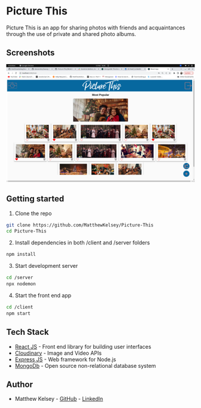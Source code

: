 
# Picture This
Picture This is an app for sharing photos with friends and acquaintances through the use of private and shared photo albums.

## Screenshots

<p align="center">
  <img src="/cover.png" />
</p>

## Getting started

1. Clone the repo
```bash
git clone https://github.com/MatthewKelsey/Picture-This
cd Picture-This
```

2. Install dependencies in both /client and /server folders

```bash
npm install
```

3. Start development server

```bash
cd /server
npx nodemon 
```

4. Start the front end app

```bash
cd /client
npm start
```

## Tech Stack
* [React JS](https://reactjs.org) - Front end library for building user interfaces
* [Cloudinary](https://cloudinary.com) - Image and Video APIs
* [Express JS](https://expressjs.com) - Web framework for Node.js
* [MongoDb](https://www.mongodb.com/) - Open source non-relational database system


## Author
* Matthew Kelsey - [GitHub](https://github.com/MatthewKelsey) - [LinkedIn](https://www.linkedin.com/)



